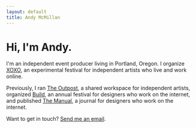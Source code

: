 ```yaml
---
layout: default
title: Andy McMillan
---
```


# Hi, I'm Andy.

I'm an independent event producer living in Portland, Oregon. I organize [XOXO](http://xoxofest.com), an experimental festival for independent artists who live and work online. 

Previously, I ran [The Outpost](http://outpostpdx.com), a shared workspace for independent artists, organized [Build](http://buildconf.com), an annual festival for designers who work on the internet, and published [The Manual](http://themanual.org), a journal for designers who work on the internet.

Want to get in touch? [Send me an email](mailto:hi@andymcmillan.com).
